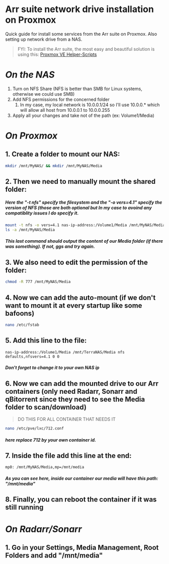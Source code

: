 # Arr suite network drive installation on Proxmox
Quick guide for install some services from the Arr suite on Proxmox. Also setting up network drive from a NAS.
> FYI: To install the Arr suite, the most easy and beautiful solution is using this: [Proxmox VE Helper-Scripts](https://community-scripts.github.io/ProxmoxVE/)

# *On the NAS*
  1. Turn on NFS Share (NFS is better than SMB for Linux systems, otherwise we could use SMB)
  2. Add NFS permissions for the concerned folder
     1. In my case, my local network is 10.0.0.1/24 so I'll use 10.0.0.* which will allow all host from 10.0.0.1 to 10.0.0.255
  4. Apply all your changes and take not of the path (ex: Volume1/Media)

# *On Proxmox*
## 1. Create a folder to mount our NAS:
```bash
mkdir /mnt/MyNAS/ && mkdir /mnt/MyNAS/Media
```
## 2. Then we need to manually mount the shared folder:
##### Here the "-t nfs" specify the filesystem and the "-o vers=4.1" specify the version of NFS (those are both optional but In my case to avoind any compatiblity issues I do specify it.
```bash
mount -t nfs -o vers=4.1 nas-ip-address:/Volume1/Media /mnt/MyNAS/Media
ls -a /mnt/MyNAS/Media
```
##### This last command should output the content of our Media folder (if there was something). If not, ggs and try again.

## 3. We also need to edit the permission of the folder:
```bash
chmod -R 777 /mnt/MyNAS/Media
```
## 4. Now we can add the auto-mount (if we don't want to mount it at every startup like some bafoons)
```bash
nano /etc/fstab
```
## 5. Add this line to the file:
```nano
nas-ip-address:/Volume1/Media /mnt/TerraNAS/Media nfs defaults,nfsvers=4.1 0 0
```
##### Don't forget to change it to your own NAS ip
## 6. Now we can add the mounted drive to our Arr containers (only need Radarr, Sonarr and qBitorrent since they need to see the Media folder to scan/download)
> DO THIS FOR ALL CONTAINER THAT NEEDS IT
```bash
nano /etc/pve/lxc/712.conf
```
##### here replace 712 by your own container id.
## 7. Inside the file add this line at the end:
```nano
mp0: /mnt/MyNAS/Media,mp=/mnt/media
```
##### As you can see here, inside our container our media will have this path: "/mnt/media"
## 8. Finally, you can reboot the container if it was still running

# *On Radarr/Sonarr*

## 1. Go in your Settings, Media Management, Root Folders and add "/mnt/media"
    
